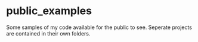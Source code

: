 # public_examples
Some samples of my code available for the public to see. Seperate projects are contained in their own folders.
